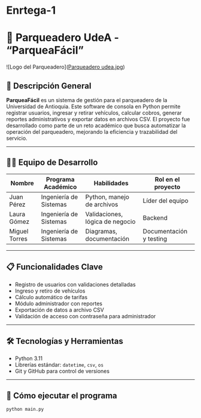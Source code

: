 # Enrtega-1
# 🚗 Parqueadero UdeA - “ParqueaFácil”

![Logo del Parqueadero]([Parqueadero udea.jpg](https://github.com/Cristian20030303/Enrtega-1/blob/main/Parqueadero%20udea.jpg?raw=true))

## 📌 Descripción General

**ParqueaFácil** es un sistema de gestión para el parqueadero de la Universidad de Antioquia. Este software de consola en Python permite registrar usuarios, ingresar y retirar vehículos, calcular cobros, generar reportes administrativos y exportar datos en archivos CSV. El proyecto fue desarrollado como parte de un reto académico que busca automatizar la operación del parqueadero, mejorando la eficiencia y trazabilidad del servicio.

---

## 👨‍💻 Equipo de Desarrollo

| Nombre | Programa Académico | Habilidades | Rol en el proyecto |
|--------|---------------------|-------------|---------------------|
| Juan Pérez | Ingeniería de Sistemas | Python, manejo de archivos | Líder del equipo |
| Laura Gómez | Ingeniería de Sistemas | Validaciones, lógica de negocio | Backend |
| Miguel Torres | Ingeniería de Sistemas | Diagramas, documentación | Documentación y testing |

---

## 📋 Funcionalidades Clave

- Registro de usuarios con validaciones detalladas
- Ingreso y retiro de vehículos
- Cálculo automático de tarifas
- Módulo administrador con reportes
- Exportación de datos a archivo CSV
- Validación de acceso con contraseña para administrador

---

## 🛠 Tecnologías y Herramientas

- Python 3.11
- Librerías estándar: `datetime`, `csv`, `os`
- Git y GitHub para control de versiones

---

## 🧾 Cómo ejecutar el programa

```bash
python main.py
